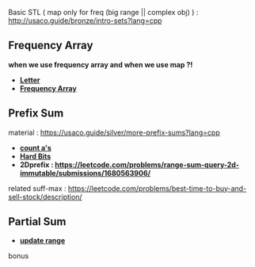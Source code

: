 Basic STL ( map only for freq (big range || complex obj) ) : http://usaco.guide/bronze/intro-sets?lang=cpp

## **Frequency Array**

**when we use frequency array and when we use map ?!**

- **[Letter](https://codeforces.com/group/u3Ii79X3NY/contest/270254/problem/D)**
- **[Frequency Array](https://codeforces.com/group/MWSDmqGsZm/contest/219774/problem/V)**

## **Prefix Sum**
material : https://usaco.guide/silver/more-prefix-sums?lang=cpp
- **[count a's](https://codeforces.com/group/c3FDl9EUi9/contest/262795/problem/H)**
- **[Hard Bits](https://codeforces.com/group/p6hc42ieQe/contest/324287/problem/G)**
- **2Dprefix : https://leetcode.com/problems/range-sum-query-2d-immutable/submissions/1680563906/**

related suff-max : https://leetcode.com/problems/best-time-to-buy-and-sell-stock/description/



## **Partial Sum**

- **[update range](https://codeforces.com/group/c3FDl9EUi9/contest/262795/problem/F)**

bonus
